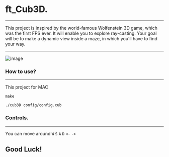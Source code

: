 # ft_Cub3D.
-------------

This project is inspired by the world-famous Wolfenstein 3D game, which was the first FPS ever. It will enable you to explore ray-casting. Your goal will be to make a dynamic view inside a maze, in which you’ll have to find your way.

-----------------------------


![image](https://drive.google.com/uc?export=view&id=1yLwDuatmpZlS-dytOGBCkuCZjmXVOPwL)

### How to use?
------------------------------
This project for MAC

`make`

`./cub3D config/config.cub`


### Controls.
------------------------------
You can move around `W` `S` `A` `D` `<-` `->`

## Good Luck!

